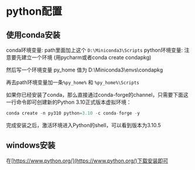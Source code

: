 # python配置

## 使用conda安装

conda环境变量: path里面加上这个  `D:\Miniconda3\Scripts`
python环境变量:
注意要先建立一个环境 (用pycharm或者conda create condapkg)
​

然后写一个环境变量 py_home   值为  D:\Miniconda3\envs\condapkg
​

再去path环境变量加一条`%py_home%` 和 `%py_home%\Scripts`

如果你已经安装了conda，那么直接通过conda-forge的channel，只需要下面这一行命令即可创建新的Python
3.10正式版本虚拟环境：

```java
conda create -n py310 python=3.10 -c conda-forge -y
```

完成安装之后，激活环境进入Python的shell，可以看到版本为3.10.5

## windows安装

 在[https://www.python.org/](https://www.python.org/)下载安装即可
